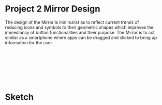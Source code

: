 # Project 2 Mirror Design

The design of the Mirror is minimalist as to reflect current trends of reducing icons and symbols to their geometric shapes which improves the immediancy of button functionalities and their purpose. The Mirror is to act similar as a smartphone where apps can be dragged and clicked to bring up information for the user.

<br> </br> <br> </br> <br> </br>

# Sketch


